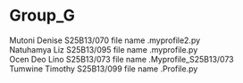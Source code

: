 # Group_G
Mutoni Denise S25B13/070 file name .myprofile2.py
<br>
Natuhamya Liz S25B13/095 file name .myprofile.py
<br>
Ocen Deo Lino S25B13/073 file name  .Myprofile_S25B13/073
<br>
Tumwine Timothy S25B13/099 file name  .Profile.py


